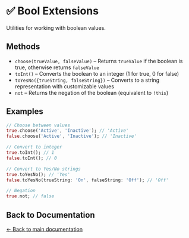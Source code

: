 # ✅ Bool Extensions

Utilities for working with boolean values.

## Methods

- `choose(trueValue, falseValue)` – Returns `trueValue` if the boolean is true, otherwise returns `falseValue`
- `toInt()` – Converts the boolean to an integer (1 for true, 0 for false)
- `toYesNo({trueString, falseString})` – Converts to a string representation with customizable values
- `not` – Returns the negation of the boolean (equivalent to `!this`)

## Examples

```dart
// Choose between values
true.choose('Active', 'Inactive'); // 'Active'
false.choose('Active', 'Inactive'); // 'Inactive'

// Convert to integer
true.toInt(); // 1
false.toInt(); // 0

// Convert to Yes/No strings
true.toYesNo(); // 'Yes'
false.toYesNo(trueString: 'On', falseString: 'Off'); // 'Off'

// Negation
true.not; // false
```

## Back to Documentation

[← Back to main documentation](./README.md)
